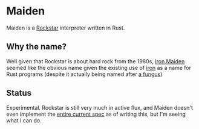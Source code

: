 Maiden
======

Maiden is a [Rockstar](https://github.com/dylanbeattie/rockstar) interpreter written in Rust. 

Why the name?
-------------
Well given that Rockstar is about hard rock from the 1980s, [Iron Maiden](https://en.wikipedia.org/wiki/Iron_Maiden) seemed like the obvious name given the existing use of [iron](http://ironframework.io/) as a name for Rust programs (despite it actually being named after [a fungus](https://en.wikipedia.org/wiki/Rust_%28fungus%29))

Status
------
Experimental. Rockstar is still very much in active flux, and Maiden doesn't even implement the [entire current spec](https://github.com/dylanbeattie/rockstar) as of writing this, but I'm seeing what I can do.